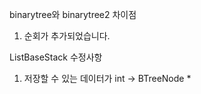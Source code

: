 binarytree와 binarytree2 차이점

1. 순회가 추가되었습니다.

ListBaseStack 수정사항

1. 저장할 수 있는 데이터가 int -> BTreeNode *
